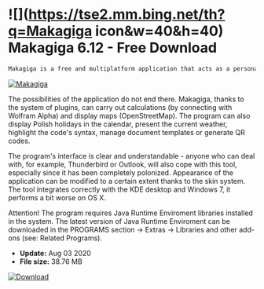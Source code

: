 # ![](https://tse2.mm.bing.net/th?q=Makagiga icon&w=40&h=40) Makagiga 6.12 - Free Download

```sh
Makagiga is a free and multiplatform application that acts as a personal organizer. It combines task manager, calendar, note editor, RSS reader and statistics system, allowing for efficient management of time and tasks to be performed.
```
[![Makagiga](https:https://tse4.mm.bing.net/th?id=OIP.gEk1_aYiXwa_x8ORMjrOgQEsCX&pid=Api)](https://softexe.net/win/business/organizer/makagiga:pRfge.html)

The possibilities of the application do not end there. Makagiga, thanks to the system of plugins, can carry out calculations (by connecting with Wolfram Alpha) and display maps (OpenStreetMap). The program can also display Polish holidays in the calendar, present the current weather, highlight the code's syntax, manage document templates or generate QR codes.
 
 The program's interface is clear and understandable - anyone who can deal with, for example, Thunderbird or Outlook, will also cope with this tool, especially since it has been completely polonized. Appearance of the application can be modified to a certain extent thanks to the skin system. The tool integrates correctly with the KDE desktop and Windows 7, it performs a bit worse on OS X.
 
 Attention!
 The program requires Java Runtime Enviroment libraries installed in the system. The latest version of Java Runtime Enviroment can be downloaded in the PROGRAMS section -&gt; Extras -&gt; Libraries and other add-ons (see: Related Programs).


- **Update:** Aug 03 2020
- **File size:** 38.76 MB

[![Download](https://cdn.softexe.net/static/img/download.png)](https://softexe.net/win/business/organizer/makagiga:pRfge.html)

